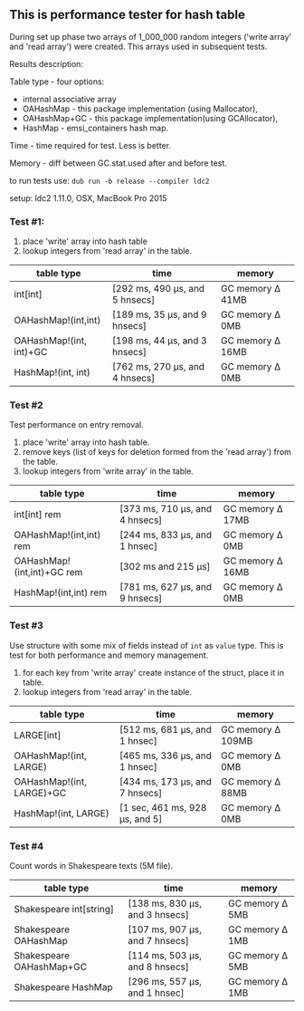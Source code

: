 ## This is performance tester for hash table ##

During set up phase two arrays of 1_000_000 random integers
('write array' and 'read array') were created. This arrays used in subsequent tests.

Results description:

Table type - four options:
* internal associative array
* OAHashMap - this package implementation (using Mallocator),
* OAHashMap+GC - this package implementation(using GCAllocator),
* HashMap - emsi_containers hash map.

Time - time required for test. Less is better.

Memory - diff between GC.stat.used after and before test.

to run tests use: `dub run -b release --compiler ldc2`

setup: ldc2 1.11.0, OSX, MacBook Pro 2015

### Test #1: ###

1. place 'write' array into hash table
1. lookup integers from 'read array' in the table.

| table type               | time                          | memory            |
|--------------------------|-------------------------------|-------------------|
|int[int]                  | [292 ms, 490 μs, and 5 hnsecs]|  GC memory Δ 41MB |
|OAHashMap!(int,int)       | [189 ms, 35 μs, and 9 hnsecs] |  GC memory Δ 0MB  |
|OAHashMap!(int, int)+GC   | [198 ms, 44 μs, and 3 hnsecs] |  GC memory Δ 16MB |
|HashMap!(int, int)        | [762 ms, 270 μs, and 4 hnsecs]|  GC memory Δ 0MB  |


### Test #2 ###

Test performance on entry removal.

1. place 'write' array into hash table.
1. remove keys (list of keys for deletion formed from the 'read array') from the table.
1. lookup integers from 'write array' in the table.


| table type               | time                          | memory            |
|--------------------------|-------------------------------|-------------------|
|int[int] rem              | [373 ms, 710 μs, and 4 hnsecs]|  GC memory Δ 17MB |
|OAHashMap!(int,int) rem   | [244 ms, 833 μs, and 1 hnsec] |  GC memory Δ 0MB  |
|OAHashMap!(int,int)+GC rem| [302 ms and 215 μs]           |  GC memory Δ 16MB |
|HashMap!(int,int) rem     | [781 ms, 627 μs, and 9 hnsecs]|  GC memory Δ 0MB  |

### Test #3 ###

Use structure with some mix of fields instead of `int` as `value` type.
This is test for both performance and memory management.

1. for each key from 'write array' create instance of the struct, place it in table.
1. lookup integers from 'read array' in the table.

| table type               | time                          | memory            |
|--------------------------|-------------------------------|-------------------|
|LARGE[int]                | [512 ms, 681 μs, and 1 hnsec] |  GC memory Δ 109MB|
|OAHashMap!(int, LARGE)    | [465 ms, 336 μs, and 1 hnsec] |  GC memory Δ 0MB  |
|OAHashMap!(int, LARGE)+GC | [434 ms, 173 μs, and 7 hnsecs]|  GC memory Δ 88MB |
|HashMap!(int, LARGE)      | [1 sec, 461 ms, 928 μs, and 5]|  GC memory Δ 0MB  |

### Test #4 ###

Count words in Shakespeare texts (5M file).

| table type               | time                          | memory            |
|--------------------------|-------------------------------|-------------------|
|Shakespeare int[string]   | [138 ms, 830 μs, and 3 hnsecs]|  GC memory Δ 5MB  |
|Shakespeare OAHashMap     | [107 ms, 907 μs, and 7 hnsecs]|  GC memory Δ 1MB  |
|Shakespeare OAHashMap+GC  | [114 ms, 503 μs, and 8 hnsecs]|  GC memory Δ 5MB  |
|Shakespeare HashMap       | [296 ms, 557 μs, and 1 hnsec] |  GC memory Δ 1MB  |
